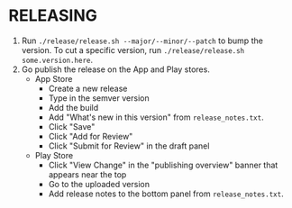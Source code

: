 # RELEASING

1. Run `./release/release.sh --major/--minor/--patch` to bump the version. To cut a specific version, run `./release/release.sh some.version.here`.
2. Go publish the release on the App and Play stores.
   - App Store
     - Create a new release
     - Type in the semver version
     - Add the build 
     - Add "What's new in this version" from `release_notes.txt`.
     - Click "Save"
     - Click "Add for Review"
     - Click "Submit for Review" in the draft panel
   - Play Store
     - Click "View Change" in the "publishing overview" banner that appears near the top
     - Go to the uploaded version
     - Add release notes to the bottom panel from `release_notes.txt`.
